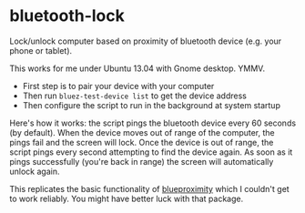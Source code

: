 bluetooth-lock
==============

Lock/unlock computer based on proximity of bluetooth device (e.g. your phone or tablet).

This works for me under Ubuntu 13.04 with Gnome desktop. YMMV.

- First step is to pair your device with your computer
- Then run `bluez-test-device list` to get the device address
- Then configure the script to run in the background at system startup

Here's how it works: the script pings the bluetooth device every 60 seconds (by default).
When the device moves out of range of the computer, the pings fail and the screen will lock.
Once the device is out of range, the script pings every second attempting to find the device again. As
soon as it pings successfully (you're back in range) the screen will automatically unlock again.

This replicates the basic functionality of [blueproximity](https://launchpad.net/blueproximity) which
I couldn't get to work reliably. You might have better luck with that package.
